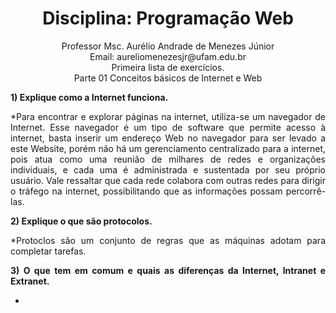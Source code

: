 
# <center>Disciplina: Programação Web
<center>Professor Msc. Aurélio Andrade de Menezes Júnior
<center>Email: aureliomenezesjr@ufam.edu.br
<center>Primeira lista de exercícios. <center>Parte 01 Conceitos básicos de Internet e Web<div align="justify">

**1) Explique como a Internet funciona.**

*Para encontrar e explorar páginas na internet, utiliza-se um navegador de Internet. Esse navegador é um tipo de software que permite acesso à internet, basta inserir um endereço Web no navegador para ser levado a este Website, porém não há um gerenciamento centralizado para a internet, pois atua como uma reunião de milhares de redes e organizações individuais, e cada uma é administrada e sustentada por seu próprio usuário. Vale ressaltar que cada rede colabora com outras redes para dirigir o tráfego na internet, possibilitando que as informações possam percorrê-las.

**2) Explique o que são protocolos.**

*Protoclos são um conjunto de regras que as máquinas adotam para completar tarefas.

**3) O que tem em comum e quais as diferenças da Internet, Intranet e Extranet.**

*
